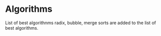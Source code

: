 # Algorithms
List of best algorithnms
radix, bubble, merge sorts are added to the list of best algorithms.
